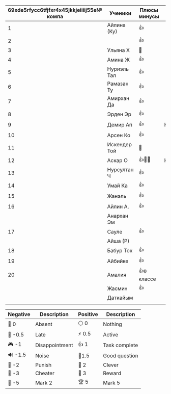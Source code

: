 | 69xde5rfycc6tfjfxr4x45jkkjeiiiij55e№ компа | Ученики      | Плюсы минусы |      |
| ------------------------------------------ | ------------ | ------------ | ---- |
| 1                                          | Айлина (Ку)  | 👍           |      |
| 2                                          |              | 👍           |      |
| 3                                          | Ульяна Х     | 🏅           |      |
| 4                                          | Амина Ж      | 👍           |      |
| 5                                          | Нуриэль Тал  | 👍           |      |
| 6                                          | Рамазан Ту   | 👍           |      |
| 7                                          | Амирхан Да   | 👍           |      |
| 8                                          | Эрден Эр     | 👍           |      |
| 9                                          | Демир Ап     | 👍           | Нету |
| 10                                         | Арсен Ко     | 👍           |      |
| 11                                         | Искендер Той | 🏅           |      |
| 12                                         | Аскар О      | 👍👺👺       | Нету |
| 13                                         | Нурсултан Ч  | 👍           |      |
| 14                                         | Умай Ка      | 👍           |      |
| 15                                         | Жанэль       | 👍           |      |
| 16                                         | Айлин А.     | 👍           |      |
|                                            | Анархан Эм   |              |      |
| 17                                         | Сауле        | 👍           |      |
|                                            | Айша (Р)     |              |      |
| 18                                         | Бабур Ток    | 👍           |      |
| 19                                         | Айбийке      | 👍           |      |
| 20                                         | Амалия       | 👍в классе   |      |
|                                            | Жасмин       | 👍           |      |
|                                            | Даткайым     |              |      |
|                                            |              |              |      |

| Negative | Description    | Positive | Description   |
| -------- | -------------- | -------- | ------------- |
| 👻 0     | Absent         | ⚪ 0      | Nothing       |
| 🔔 -0.5  | Late           | ⚡ 0.5    | Active        |
| 🎮 -1    | Disappointment | 👍 1     | Task complete |
| 🔊 -1.5  | Noise          | 🧐1.5    | Good question |
| 👺 -2    | Punish         | 🔑 2     | Clever        |
| 🐒 -3    | Cheater        | 🏅️ 3    | Reward        |
| 🏴 -5    | Mark 2         | 🏆 5     | Mark 5        |
